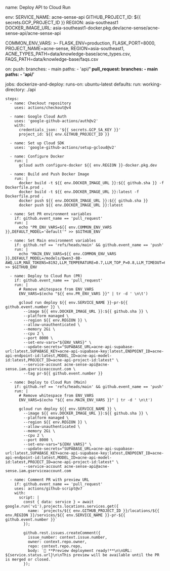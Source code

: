 name: Deploy API to Cloud Run

env:
  SERVICE_NAME: acne-sense-api
  GITHUB_PROJECT_ID: ${{ secrets.GCP_PROJECT_ID }}
  REGION: asia-southeast1
  DOCKER_IMAGE_URL: asia-southeast1-docker.pkg.dev/acne-sense/acne-sense-api/acne-sense-api
  
  COMMON_ENV_VARS: >-
    FLASK_ENV=production,
    FLASK_PORT=8000,
    PROJECT_NAME=acne-sense,
    REGION=asia-southeast1,
    ACNE_TYPES_PATH=data/knowledge-base/acne_types.csv,
    FAQS_PATH=data/knowledge-base/faqs.csv

on:
  push:
    branches:
      - main
    paths:
      - 'api/**'
  pull_request:
    branches:
      - main
    paths:
      - 'api/**'

jobs:
  dockerize-and-deploy:
    runs-on: ubuntu-latest
    defaults:
      run:
        working-directory: ./api

    steps:
      - name: Checkout repository
        uses: actions/checkout@v4

      - name: Google Cloud Auth
        uses: 'google-github-actions/auth@v2'
        with:
          credentials_json: '${{ secrets.GCP_SA_KEY }}'
          project_id: ${{ env.GITHUB_PROJECT_ID }}

      - name: Set up Cloud SDK
        uses: 'google-github-actions/setup-gcloud@v2'

      - name: Configure Docker
        run: |
          gcloud auth configure-docker ${{ env.REGION }}-docker.pkg.dev

      - name: Build and Push Docker Image
        run: |
          docker build -t ${{ env.DOCKER_IMAGE_URL }}:${{ github.sha }} -f Dockerfile.prod .
          docker build -t ${{ env.DOCKER_IMAGE_URL }}:latest -f Dockerfile.prod .
          docker push ${{ env.DOCKER_IMAGE_URL }}:${{ github.sha }}
          docker push ${{ env.DOCKER_IMAGE_URL }}:latest
      
      - name: Set PR environment variables
        if: github.event_name == 'pull_request'
        run: |
          echo "PR_ENV_VARS=${{ env.COMMON_ENV_VARS }},DEFAULT_MODEL='default'" >> $GITHUB_ENV
          
      - name: Set Main environment variables
        if: github.ref == 'refs/heads/main' && github.event_name == 'push'
        run: |
          echo "MAIN_ENV_VARS=${{ env.COMMON_ENV_VARS }},DEFAULT_MODEL=/models/Qwen3-8B-AWQ,LLM_MAX_TOKENS=8192,LLM_TEMPERATURE=0.7,LLM_TOP_P=0.8,LLM_TIMEOUT=60" >> $GITHUB_ENV

      - name: Deploy to Cloud Run (PR)
        if: github.event_name == 'pull_request'
        run: |
          # Remove whitespace from ENV_VARS
          ENV_VARS=$(echo "${{ env.PR_ENV_VARS }}" | tr -d ' \n\t')
          
          gcloud run deploy ${{ env.SERVICE_NAME }}-pr-${{ github.event.number }} \
            --image ${{ env.DOCKER_IMAGE_URL }}:${{ github.sha }} \
            --platform managed \
            --region ${{ env.REGION }} \
            --allow-unauthenticated \
            --memory 2Gi \
            --cpu 2 \
            --port 8000 \
            --set-env-vars="${ENV_VARS}" \
            --update-secrets="SUPABASE_URL=acne-api-supabase-url:latest,SUPABASE_KEY=acne-api-supabase-key:latest,ENDPOINT_ID=acne-api-endpoint-id:latest,MODEL_ID=acne-api-model-id:latest,PROJECT_ID=acne-api-project-id:latest" \
            --service-account acne-sense-api@acne-sense.iam.gserviceaccount.com \
            --tag pr-${{ github.event.number }}

      - name: Deploy to Cloud Run (Main)
        if: github.ref == 'refs/heads/main' && github.event_name == 'push'
        run: |
          # Remove whitespace from ENV_VARS
          ENV_VARS=$(echo "${{ env.MAIN_ENV_VARS }}" | tr -d ' \n\t')
          
          gcloud run deploy ${{ env.SERVICE_NAME }} \
            --image ${{ env.DOCKER_IMAGE_URL }}:${{ github.sha }} \
            --platform managed \
            --region ${{ env.REGION }} \
            --allow-unauthenticated \
            --memory 2Gi \
            --cpu 2 \
            --port 8000 \
            --set-env-vars="${ENV_VARS}" \
            --update-secrets="SUPABASE_URL=acne-api-supabase-url:latest,SUPABASE_KEY=acne-api-supabase-key:latest,ENDPOINT_ID=acne-api-endpoint-id:latest,MODEL_ID=acne-api-model-id:latest,PROJECT_ID=acne-api-project-id:latest" \
            --service-account acne-sense-api@acne-sense.iam.gserviceaccount.com

      - name: Comment PR with preview URL
        if: github.event_name == 'pull_request'
        uses: actions/github-script@v7
        with:
          script: |
            const { data: service } = await google.run('v1').projects.locations.services.get({
              name: `projects/${{ env.GITHUB_PROJECT_ID }}/locations/${{ env.REGION }}/services/${{ env.SERVICE_NAME }}-pr-${{ github.event.number }}`
            });
            
            github.rest.issues.createComment({
              issue_number: context.issue.number,
              owner: context.repo.owner,
              repo: context.repo.repo,
              body: `🚀 **Preview deployment ready!**\n\nURL: ${service.status.url}\n\nThis preview will be available until the PR is merged or closed.`
            });